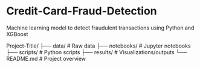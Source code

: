 # Credit-Card-Fraud-Detection
Machine learning model to detect fraudulent transactions using Python and XGBoost

Project-Title/
├── data/                 # Raw data
├── notebooks/            # Jupyter notebooks
├── scripts/              # Python scripts
├── results/              # Visualizations/outputs
└── README.md             # Project overview

